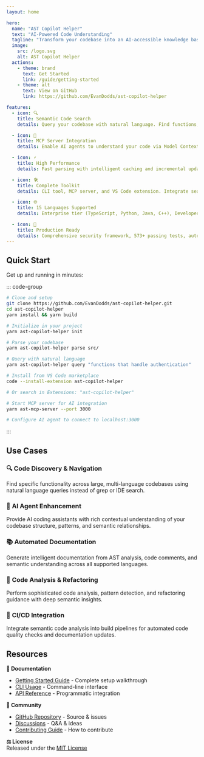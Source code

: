 ```yaml
---
layout: home

hero:
  name: "AST Copilot Helper"
  text: "AI-Powered Code Understanding"
  tagline: "Transform your codebase into an AI-accessible knowledge base with semantic parsing, natural language queries, and MCP integration"
  image:
    src: /logo.svg
    alt: AST Copilot Helper
  actions:
    - theme: brand
      text: Get Started
      link: /guide/getting-started
    - theme: alt
      text: View on GitHub
      link: https://github.com/EvanDodds/ast-copilot-helper

features:
  - icon: 🔍
    title: Semantic Code Search
    details: Query your codebase with natural language. Find functions, patterns, and logic using AI-powered semantic understanding across 15 programming languages.

  - icon: 🤖
    title: MCP Server Integration  
    details: Enable AI agents to understand your code via Model Context Protocol. Provides structured access to AST data and semantic queries.

  - icon: ⚡
    title: High Performance
    details: Fast parsing with intelligent caching and incremental updates. Process large codebases efficiently with multi-language support.

  - icon: 🛠️
    title: Complete Toolkit
    details: CLI tool, MCP server, and VS Code extension. Integrate seamlessly into your existing development workflow.

  - icon: 🌐
    title: 15 Languages Supported
    details: Enterprise tier (TypeScript, Python, Java, C++), Developer tier (Go, Rust, PHP, Ruby), and Specialized languages (Kotlin, Scala, Dart).

  - icon: 🚀
    title: Production Ready
    details: Comprehensive security framework, 573+ passing tests, automated CI/CD pipeline, and enterprise-grade reliability.
---
```


## Quick Start

Get up and running in minutes:

::: code-group

```bash [Development Setup]
# Clone and setup
git clone https://github.com/EvanDodds/ast-copilot-helper.git
cd ast-copilot-helper
yarn install && yarn build

# Initialize in your project
yarn ast-copilot-helper init

# Parse your codebase
yarn ast-copilot-helper parse src/

# Query with natural language
yarn ast-copilot-helper query "functions that handle authentication"
```

```bash [VS Code Extension]
# Install from VS Code marketplace
code --install-extension ast-copilot-helper

# Or search in Extensions: "ast-copilot-helper"
```

```bash [MCP Server]
# Start MCP server for AI integration
yarn ast-mcp-server --port 3000

# Configure AI agent to connect to localhost:3000
```

:::

## Use Cases

### 🔍 **Code Discovery & Navigation**

Find specific functionality across large, multi-language codebases using natural language queries instead of grep or IDE search.

### 🤖 **AI Agent Enhancement**

Provide AI coding assistants with rich contextual understanding of your codebase structure, patterns, and semantic relationships.

### 📚 **Automated Documentation**

Generate intelligent documentation from AST analysis, code comments, and semantic understanding across all supported languages.

### 🧪 **Code Analysis & Refactoring**

Perform sophisticated code analysis, pattern detection, and refactoring guidance with deep semantic insights.

### 🔗 **CI/CD Integration**

Integrate semantic code analysis into build pipelines for automated code quality checks and documentation updates.

## Resources

**📖 Documentation**

- [Getting Started Guide](/guide/getting-started) - Complete setup walkthrough
- [CLI Usage](/guide/cli-usage) - Command-line interface
- [API Reference](/api/) - Programmatic integration

**🤝 Community**

- [GitHub Repository](https://github.com/EvanDodds/ast-copilot-helper) - Source & issues
- [Discussions](https://github.com/EvanDodds/ast-copilot-helper/discussions) - Q&A & ideas
- [Contributing Guide](/development/contributing) - How to contribute

**⚖️ License**  
Released under the [MIT License](https://github.com/EvanDodds/ast-copilot-helper/blob/main/LICENSE)
